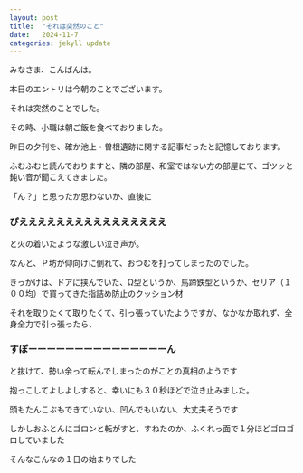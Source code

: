 ```yaml
---
layout: post
title:  "それは突然のこと"
date:   2024-11-7
categories: jekyll update
---
```


みなさま、こんばんは。

本日のエントリは今朝のことでございます。

それは突然のことでした。

その時、小職は朝ご飯を食べておりました。

昨日の夕刊を、確か池上・曽根遺跡に関する記事だったと記憶しております。

ふむふむと読んでおりますと、隣の部屋、和室ではない方の部屋にて、ゴツッと鈍い音が聞こえてきました。

「ん？」と思ったか思わないか、直後に

### ぴええええええええええええええええ

と火の着いたような激しい泣き声が。

なんと、Ｐ坊が仰向けに倒れて、おつむを打ってしまったのでした。

きっかけは、ドアに挟んでいた、Ω型というか、馬蹄鉄型というか、セリア（１００均）で買ってきた指詰め防止のクッション材

それを取りたくて取りたくて、引っ張っていたようですが、なかなか取れず、全身全力で引っ張ったら、

### すぽーーーーーーーーーーーーーーーん

と抜けて、勢い余って転んでしまったのがことの真相のようです

抱っこしてよしよしすると、幸いにも３０秒ほどで泣き止みました。

頭もたんこぶもできていない、凹んでもいない、大丈夫そうです

しかしおふとんにゴロンと転がすと、すねたのか、ふくれっ面で１分ほどゴロゴロしていました

そんなこんなの１日の始まりでした